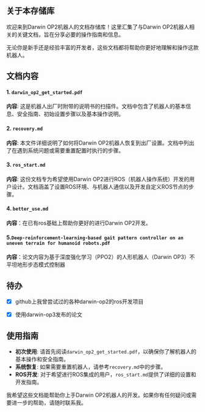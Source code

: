 ## 关于本存储库

欢迎来到Darwin OP2机器人的文档存储库！这里汇集了与Darwin OP2机器人相关的关键文档，旨在分享必要的操作指南和信息。

无论你是新手还是经验丰富的开发者，这些文档都将帮助你更好地理解和操作这款机器人。

## 文档内容

#### 1. `darwin_op2_get_started.pdf`
**内容**: 这是机器人出厂时附带的说明书的扫描件。文档中包含了机器人的基本信息、安全指南、初始设置步骤以及基本操作说明。

#### 2. `recovery.md`
**内容**: 本文件详细说明了如何将Darwin OP2机器人恢复到出厂设置。文档中列出了在遇到系统问题或需要重置配置时执行的步骤。

#### 3. `ros_start.md`
**内容**: 这份文档专为希望使用Darwin OP2进行ROS（机器人操作系统）开发的用户设计。文档涵盖了设置ROS环境、与机器人通信以及开发自定义ROS节点的步骤。

#### 4. `better_use.md`

**内容**：在已有ros基础上帮助你更好的进行Darwin OP2开发。

#### 5.`Deep-reinforcement-learning-based gait pattern controller on an uneven terrain for humanoid robots.pdf`

**内容**：论文内容为基于深度强化学习（PPO2）的人形机器人（Darwin OP3）不平坦地形步态模式控制器

## 待办

- [x] github上我曾尝试过的各种darwin-op2的ros开发项目
- [x] 使用darwin-op3发布的论文



## 使用指南

- **初次使用**: 请首先阅读`darwin_op2_get_started.pdf`，以确保你了解机器人的基本操作和安全指南。
- **系统恢复**: 如果需要重置机器人，请参考`recovery.md`中的步骤。
- **ROS开发**: 对于希望进行ROS集成的用户，`ros_start.md`提供了详细的设置和开发指南。



我希望这些文档能帮助你上手Darwin OP2机器人的开发。如果你有任何疑问或需要进一步的帮助，请随时联系我。
